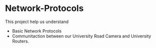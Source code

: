 # Network-Protocols

This project help us understand 
- Basic Network Protocols 
- Communitaction between our University Road Camera and University Routers.
